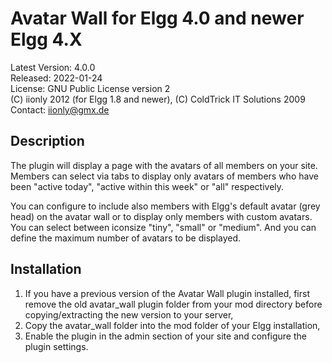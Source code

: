 Avatar Wall for Elgg 4.0 and newer Elgg 4.X
===========================================

Latest Version: 4.0.0  
Released: 2022-01-24  
License: GNU Public License version 2  
(C) iionly 2012 (for Elgg 1.8 and newer), (C) ColdTrick IT Solutions 2009
Contact: iionly@gmx.de


Description
-----------

The plugin will display a page with the avatars of all members on your site. Members can select via tabs to display only avatars of members who have been "active today", "active within this week" or "all" respectively.

You can configure to include also members with Elgg's default avatar (grey head) on the avatar wall or to display only members with custom avatars. You can select between iconsize "tiny", "small" or "medium". And you can define the maximum number of avatars to be displayed.


Installation
------------

1. If you have a previous version of the Avatar Wall plugin installed, first remove the old avatar_wall plugin folder from your mod directory before copying/extracting the new version to your server,
2. Copy the avatar_wall folder into the mod folder of your Elgg installation,
3. Enable the plugin in the admin section of your site and configure the plugin settings.
